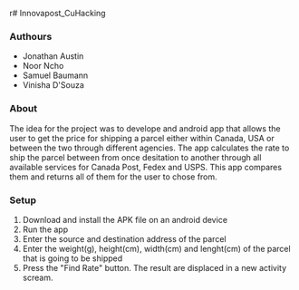 r# Innovapost_CuHacking

### Authours
* Jonathan Austin
* Noor Ncho
* Samuel Baumann
* Vinisha D'Souza

### About
The idea for the project was to develope and android app that allows the user to get the price for shipping a parcel either within Canada, USA or between the two through different agencies. The app calculates the rate to ship the parcel between from once desitation to another through all available services for Canada Post, Fedex and USPS. This app compares them and returns all of them for the user to chose from.


### Setup
1. Download and install the APK file on an android device
2. Run the app
3. Enter the source and destination address of the parcel
4. Enter the weight(g), height(cm), width(cm) and lenght(cm) of the parcel that is going to be shipped
5. Press the "Find Rate" button.
The result are displaced in a new activity scream.
